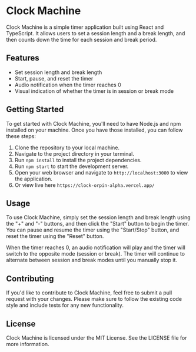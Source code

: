 # Clock Machine

Clock Machine is a simple timer application built using React and TypeScript. It allows users to set a session length and a break length, and then counts down the time for each session and break period.

## Features

- Set session length and break length
- Start, pause, and reset the timer
- Audio notification when the timer reaches 0
- Visual indication of whether the timer is in session or break mode

## Getting Started

To get started with Clock Machine, you'll need to have Node.js and npm installed on your machine. Once you have those installed, you can follow these steps:

1. Clone the repository to your local machine.
2. Navigate to the project directory in your terminal.
3. Run `npm install` to install the project dependencies.
4. Run `npm start` to start the development server.
5. Open your web browser and navigate to `http://localhost:3000` to view the application.
6. Or view live here `https://clock-orpin-alpha.vercel.app/`

## Usage

To use Clock Machine, simply set the session length and break length using the "+" and "-" buttons, and then click the "Start" button to begin the timer. You can pause and resume the timer using the "Start/Stop" button, and reset the timer using the "Reset" button.

When the timer reaches 0, an audio notification will play and the timer will switch to the opposite mode (session or break). The timer will continue to alternate between session and break modes until you manually stop it.

## Contributing

If you'd like to contribute to Clock Machine, feel free to submit a pull request with your changes. Please make sure to follow the existing code style and include tests for any new functionality.

## License

Clock Machine is licensed under the MIT License. See the LICENSE file for more information.